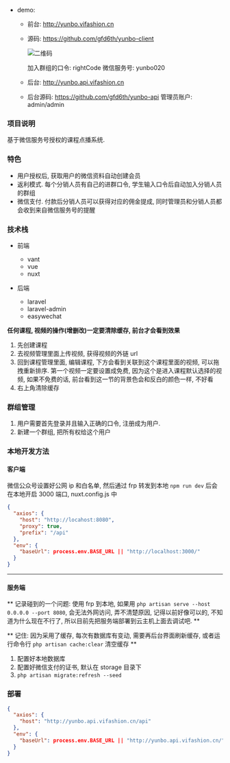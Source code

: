 - demo:

  - 前台: http://yunbo.vifashion.cn
  - 源码: https://github.com/gfd6th/yunbo-client
    
     
    ![二维码](https://github.com/gfd6th/yunbo-client/blob/master/qrcode.jpg)

    加入群组的口令: rightCode
    微信服务号: yunbo020

  - 后台: http://yunbo.api.vifashion.cn
  - 后台源码: https://github.com/gfd6th/yunbo-api
    管理员账户: admin/admin

### 项目说明

基于微信服务号授权的课程点播系统.

### 特色

- 用户授权后, 获取用户的微信资料自动创建会员
- 返利模式. 每个分销人员有自己的进群口令, 学生输入口令后自动加入分销人员的群组
- 微信支付. 付款后分销人员可以获得对应的佣金提成, 同时管理员和分销人员都会收到来自微信服务号的提醒

### 技术栈

- 前端

  - vant
  - vue
  - nuxt

- 后端
  - laravel
  - laravel-admin
  - easywechat

**任何课程, 视频的操作(增删改)一定要清除缓存, 前台才会看到效果**

1. 先创建课程
2. 去视频管理里面上传视频, 获得视频的外链 url
3. 回到课程管理里面, 编辑课程, 下方会看到关联到这个课程里面的视频, 可以拖拽重新排序. 第一个视频一定要设置成免费, 因为这个是进入课程默认选择的视频, 如果不免费的话, 前台看到这一节的背景色会和反白的颜色一样, 不好看
4. 右上角清除缓存

### 群组管理

1. 用户需要首先登录并且输入正确的口令, 注册成为用户.
2. 新建一个群组, 把所有权给这个用户

### 本地开发方法

#### 客户端

微信公众号设置好公网 ip 和白名单, 然后通过 frp 转发到本地
`npm run dev` 后会在本地开启 3000 端口,
nuxt.config.js 中

```json
{
  "axios": {
    "host": "http://locahost:8080",
    "proxy": true,
    "prefix": "/api"
  },
  "env": {
    "baseUrl": process.env.BASE_URL || "http://localhost:3000/"
  }
}
```

---

#### 服务端

** 记录碰到的一个问题: 使用 frp 到本地, 如果用 `php artisan serve --host 0.0.0.0 --port 8080`, 会无法外网访问, 弄不清楚原因, 记得以前好像可以的, 不知道为什么现在不行了, 所以目前先把服务端部署到云主机上面去调试吧. **

** 记住: 因为采用了缓存, 每次有数据库有变动, 需要再后台界面刷新缓存, 或者运行命令行 `php artisan cache:clear` 清空缓存 **

1. 配置好本地数据库
2. 配置好微信支付的证书, 默认在 storage 目录下
3. `php artisan migrate:refresh --seed`

### 部署

```json
{
  "axios": {
    "host": "http://yunbo.api.vifashion.cn/api"
  },
  "env": {
    "baseUrl": process.env.BASE_URL || "http://yunbo.api.vifashion.cn/"
  }
}
```
